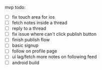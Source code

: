 mvp todo:

- [ ] fix touch area for ios
- [ ] fetch notes inside a thread
- [ ] reply to a thread
- [ ] fix issue where can't click publish button
- [ ] finish publish flow
- [ ] basic signup
- [ ] follow on profile page
- [ ] ui lag/fetch more notes on following feed
- [ ] android build
